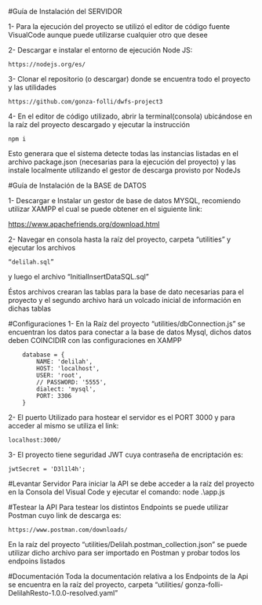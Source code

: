 #Guía de Instalación del SERVIDOR

1-	Para la ejecución del proyecto se utilizó el editor de código fuente VisualCode aunque puede utilizarse cualquier otro que desee

2-	Descargar e instalar el entorno de ejecución Node JS:

    https://nodejs.org/es/

3-	Clonar el repositorio (o descargar) donde se encuentra todo el proyecto y las utilidades

    https://github.com/gonza-folli/dwfs-project3

4-	En el editor de código utilizado, abrir la terminal(consola) ubicándose en la raíz del proyecto descargado y ejecutar la instrucción

    npm i

Esto generara que el sistema detecte todas las instancias listadas en el archivo package.json (necesarias para la ejecución del proyecto) y las instale localmente utilizando el gestor de descarga provisto por NodeJs


#Guía de Instalación de la BASE de DATOS

1-	Descargar e Instalar un gestor de base de datos MYSQL, recomiendo utilizar XAMPP el cual se puede obtener en el siguiente link:

https://www.apachefriends.org/download.html

2-	Navegar en consola hasta la raíz del proyecto, carpeta “utilities” y ejecutar los archivos 

    “delilah.sql” 

y luego el archivo 
    “InitialInsertDataSQL.sql” 

Éstos archivos crearan las tablas para la base de dato necesarias para el proyecto y el segundo archivo hará un volcado inicial de información en dichas tablas


#Configuraciones
1-	En la Raíz del proyecto “utilities/dbConnection.js” se encuentran los datos para conectar a la base de datos Mysql, dichos datos deben COINCIDIR con las configuraciones en XAMPP 

        database = {
            NAME: 'delilah',
            HOST: 'localhost',
            USER: 'root',
            // PASSWORD: '5555',
            dialect: 'mysql',
            PORT: 3306
        }

2-	El puerto Utilizado para hostear el servidor es el PORT 3000 y para acceder al mismo se utiliza el link:

    localhost:3000/

3-	El proyecto tiene seguridad JWT cuya contraseña de encriptación es:

    jwtSecret = 'D3l1l4h';


#Levantar Servidor
    Para iniciar la API se debe acceder a la raíz del proyecto en la Consola del Visual Code y ejecutar el comando: 
    node  .\app.js


#Testear la API
Para testear los distintos Endpoints se puede utilizar Postman cuyo link de descarga es: 

    https://www.postman.com/downloads/

En la raíz del proyecto “utilities/Delilah.postman_collection.json” se puede utilizar dicho archivo para ser importado en Postman y probar todos los endpoins listados


#Documentación
Toda la documentación relativa a los Endpoints de la Api se encuentra en la raíz del proyecto, carpeta “utilities/ gonza-folli-DelilahResto-1.0.0-resolved.yaml”
